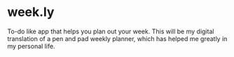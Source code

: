 # week.ly
To-do like app that helps you plan out your week. This will be my digital translation of a pen and pad weekly planner, which has helped me greatly in my personal life.
